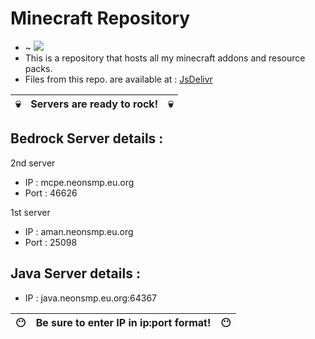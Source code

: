 # Minecraft Repository
- ~ [![](https://data.jsdelivr.com/v1/package/gh/gaminglnk/minecraft/badge)]([https://www.jsdelivr.com/package/gh/gaminglnk/minecraft](https://cdn.jsdelivr.net/gh/gaminglnk/minecraft@master/))
- This is a repository that hosts all my minecraft addons and resource packs.
- Files from this repo. are available at : <a href="https://cdn.jsdelivr.net/gh/gaminglnk/minecraft@master/">JsDelivr</a>

| 💀  | Servers are ready to rock! | 💀  |
| :-: | :-------------------------: | :-: |

## Bedrock Server details :

2nd server
- IP : mcpe.neonsmp.eu.org
- Port : 46626

1st server
- IP : aman.neonsmp.eu.org
- Port : 25098

## Java Server details :
- IP : java.neonsmp.eu.org:64367

| 😶  | Be sure to enter IP in ip:port format! | 😶  |
| :-: | :-------------------------------------: | :-: |
